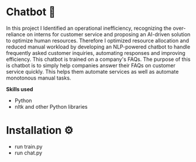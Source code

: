 # Chatbot 💬
In this project I Identified an operational inefficiency, recognizing the over-reliance on interns for customer service and proposing an AI-driven solution to optimize human resources. Therefore I optimized resource allocation and reduced manual workload by developing an NLP-powered chatbot to handle frequently asked customer inquiries, automating responses and improving efficiency. This chatbot is trained on a company's FAQs. The purpose of this is chatbot is to simply help companies answer their FAQs on customer service quickly. This helps them automate services as well as automate monotonous manual tasks.

**Skills used**
- Python
- nltk and other Python libraries



# Installation ⚙️
- run train.py
- run chat.py
